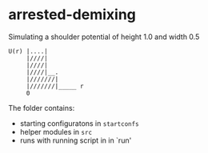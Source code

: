# arrested-demixing

Simulating a shoulder potential of height 1.0 and width 0.5

```
U(r) |....|
     |////|
     |////|
     |////|__.
     |///////|
     |///////|_____ r
     0
```

The folder contains:

- starting configuratons in `startconfs`
- helper modules in `src`
- runs with running script in in `run'

